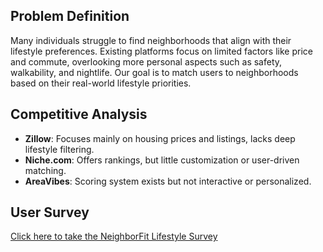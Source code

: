 ## Problem Definition

Many individuals struggle to find neighborhoods that align with their lifestyle preferences. Existing platforms focus on limited factors like price and commute, overlooking more personal aspects such as safety, walkability, and nightlife. Our goal is to match users to neighborhoods based on their real-world lifestyle priorities.

## Competitive Analysis

- **Zillow**: Focuses mainly on housing prices and listings, lacks deep lifestyle filtering.
- **Niche.com**: Offers rankings, but little customization or user-driven matching.
- **AreaVibes**: Scoring system exists but not interactive or personalized.
## User Survey

[Click here to take the NeighborFit Lifestyle Survey](https://docs.google.com/forms/d/e/1FAIpQLScIO9Mn9XRdSVtvX2xQzSf-ohMTISHdd82hspxpsaVYY7Pd1A/viewform?usp=header)
